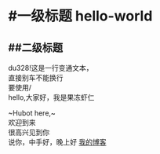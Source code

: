 #一级标题 hello-world<br>
===
##二级标题<br>
--
du328!这是一行变通文本，<br>
直接别车不能换行<br>
要使用/<br>
        hello,大家好，我是果冻虾仁  
        
~Hubot here,~<br>
        欢迎到来<br>
        很高兴见到你<br>
        说你，中手好，晚上好
[我的博客](https://github.com/du328)
